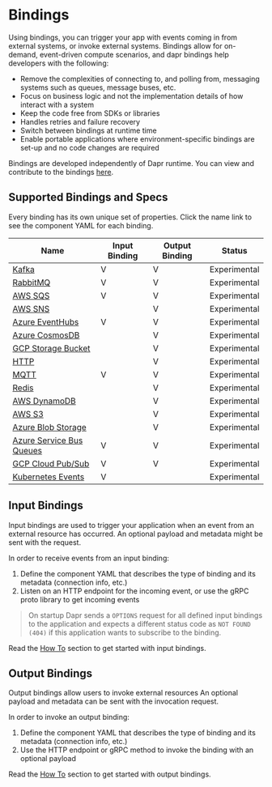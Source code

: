 # Bindings

Using bindings, you can trigger your app with events coming in from external systems, or invoke external systems.
Bindings allow for on-demand, event-driven compute scenarios, and dapr bindings help developers with the following:

* Remove the complexities of connecting to, and polling from, messaging systems such as queues, message buses, etc.
* Focus on business logic and not the implementation details of how interact with a system
* Keep the code free from SDKs or libraries
* Handles retries and failure recovery
* Switch between bindings at runtime time
* Enable portable applications where environment-specific bindings are set-up and no code changes are required

Bindings are developed independently of Dapr runtime. You can view and contribute to the bindings [here](https://github.com/dapr/components-contrib/tree/master/bindings). 

## Supported Bindings and Specs

Every binding has its own unique set of properties. Click the name link to see the component YAML for each binding.

| Name  | Input Binding | Output Binding | Status
| ------------- | -------------- | -------------  | ------------- |
| [Kafka](./specs/kafka.md) | V | V | Experimental |
| [RabbitMQ](./specs/rabbitmq.md) | V  | V | Experimental |
| [AWS SQS](./specs/sqs.md) | V | V | Experimental |
| [AWS SNS](./specs/sns.md) |  | V | Experimental |
| [Azure EventHubs](./specs/eventhubs.md) | V | V | Experimental |
| [Azure CosmosDB](./specs/cosmosdb.md) | | V | Experimental |
| [GCP Storage Bucket](./specs/gcpbucket.md)  | | V | Experimental |
| [HTTP](./specs/http.md) |  | V | Experimental |
| [MQTT](./specs/mqtt.md) | V | V | Experimental |
| [Redis](./specs/redis.md) |  | V | Experimental |
| [AWS DynamoDB](./specs/dynamodb.md) | | V | Experimental |
| [AWS S3](./specs/s3.md) | | V | Experimental |
| [Azure Blob Storage](./specs/blobstorage.md) | | V | Experimental |
| [Azure Service Bus Queues](./specs/servicebusqueues.md) | V | V | Experimental |
| [GCP Cloud Pub/Sub](./specs/gcppubsub.md) | V | V | Experimental |
| [Kubernetes Events](./specs/kubernetes.md) | V |  | Experimental |

## Input Bindings

Input bindings are used to trigger your application when an event from an external resource has occurred.
An optional payload and metadata might be sent with the request.

In order to receive events from an input binding:

1. Define the component YAML that describes the type of binding and its metadata (connection info, etc.)
2. Listen on an HTTP endpoint for the incoming event, or use the gRPC proto library to get incoming events

> On startup Dapr sends a ```OPTIONS``` request for all defined input bindings to the application and expects a different status code as ```NOT FOUND (404)``` if this application wants to subscribe to the binding.

Read the [How To](../../howto) section to get started with input bindings.

## Output Bindings

Output bindings allow users to invoke external resources
An optional payload and metadata can be sent with the invocation request.

In order to invoke an output binding:

1. Define the component YAML that describes the type of binding and its metadata (connection info, etc.)
2. Use the HTTP endpoint or gRPC method to invoke the binding with an optional payload

 Read the [How To](../../howto) section to get started with output bindings.
